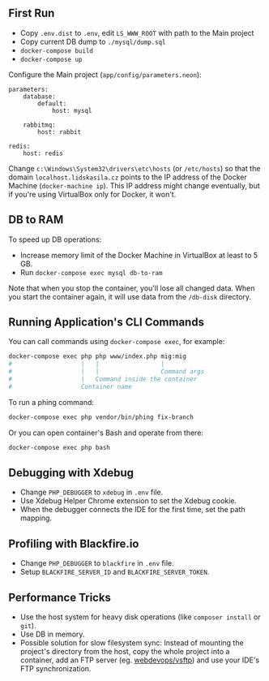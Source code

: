 ## First Run

- Copy `.env.dist` to `.env`, edit `LS_WWW_ROOT` with path to the Main project
- Copy current DB dump to `./mysql/dump.sql`
- `docker-compose build`
- `docker-compose up`

Configure the Main project (`app/config/parameters.neon`):

```
parameters:
	database:
		default:
			host: mysql

	rabbitmq:
		host: rabbit

redis:
	host: redis
```

Change `c:\Windows\System32\drivers\etc\hosts` (or `/etc/hosts`) so that the domain `localhost.lidskasila.cz` points to the IP address of the Docker Machine (`docker-machine ip`). This IP address might change eventually, but if you're using VirtualBox only for Docker, it won't.

## DB to RAM

To speed up DB operations:

- Increase memory limit of the Docker Machine in VirtualBox at least to 5 GB.
- Run `docker-compose exec mysql db-to-ram`

Note that when you stop the container, you'll lose all changed data. When you start the container again, it will use data from the `/db-disk` directory.

## Running Application's CLI Commands

You can call commands using `docker-compose exec`, for example:

```bash
docker-compose exec php php www/index.php mig:mig
#                   |   |                 |
#                   |   |                 Command args
#                   |   Command inside the container
#                   Container name
```

To run a phing command:

```bash
docker-compose exec php vendor/bin/phing fix-branch
```

Or you can open container's Bash and operate from there:

```bash
docker-compose exec php bash
```

## Debugging with Xdebug

- Change `PHP_DEBUGGER` to `xdebug` in `.env` file. 
- Use Xdebug Helper Chrome extension to set the Xdebug cookie.
- When the debugger connects the IDE for the first time, set the path mapping.

## Profiling with Blackfire.io

- Change `PHP_DEBUGGER` to `blackfire` in `.env` file.
- Setup `BLACKFIRE_SERVER_ID` and `BLACKFIRE_SERVER_TOKEN`.

## Performance Tricks

- Use the host system for heavy disk operations (like `composer install` or `git`).
- Use DB in memory.
- Possible solution for slow filesystem sync: Instead of mounting the project's directory from the host, copy the whole project into a container, add an FTP server (eg. [webdevops/vsftp](https://dockerfile.readthedocs.io/en/latest/content/DockerImages/dockerfiles/vsftp.html)) and use your IDE's FTP synchronization.
